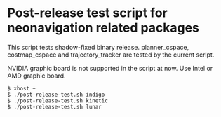 # Post-release test script for neonavigation related packages

This script tests shadow-fixed binary release.
planner_cspace, costmap_cspace and trajectory_tracker are tested by the current script.

NVIDIA graphic board is not supported in the script at now.
Use Intel or AMD graphic board.

```shell
$ xhost +
$ ./post-release-test.sh indigo
$ ./post-release-test.sh kinetic
$ ./post-release-test.sh lunar
```
